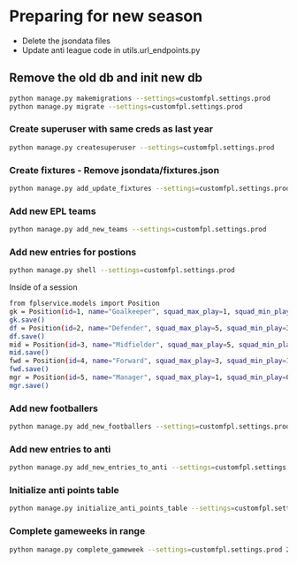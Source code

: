 # Preparing for new season
- Delete the jsondata files 
- Update anti league code in utils.url_endpoints.py

## Remove the old db and init new db
```sh
python manage.py makemigrations --settings=customfpl.settings.prod
python manage.py migrate --settings=customfpl.settings.prod
```

### Create superuser with same creds as last year
```sh
python manage.py createsuperuser --settings=customfpl.settings.prod
```

### Create fixtures - Remove jsondata/fixtures.json
```sh
python manage.py add_update_fixtures --settings=customfpl.settings.prod
```

### Add new EPL teams
```sh
python manage.py add_new_teams --settings=customfpl.settings.prod
```


### Add new entries for postions 
```sh
python manage.py shell --settings=customfpl.settings.prod
```
Inside of a session 

```sh
from fplservice.models import Position
gk = Position(id=1, name="Goalkeeper", squad_max_play=1, squad_min_play=1, squad_max_select=2)
gk.save()
df = Position(id=2, name="Defender", squad_max_play=5, squad_min_play=3, squad_max_select=5)
df.save()
mid = Position(id=3, name="Midfielder", squad_max_play=5, squad_min_play=2, squad_max_select=5)
mid.save()
fwd = Position(id=4, name="Forward", squad_max_play=3, squad_min_play=1, squad_max_select=3)
fwd.save()
mgr = Position(id=5, name="Manager", squad_max_play=1, squad_min_play=0, squad_max_select=1)
mgr.save()
```


### Add new footballers
```sh
python manage.py add_new_footballers --settings=customfpl.settings.prod
```

### Add new entries to anti 
```sh
python manage.py add_new_entries_to_anti --settings=customfpl.settings.prod
```

### Initialize anti points table
```sh
python manage.py initialize_anti_points_table --settings=customfpl.settings.prod
```

### Complete gameweeks in range
```sh
python manage.py complete_gameweek --settings=customfpl.settings.prod 20 24 # completes all gw in this range
```
